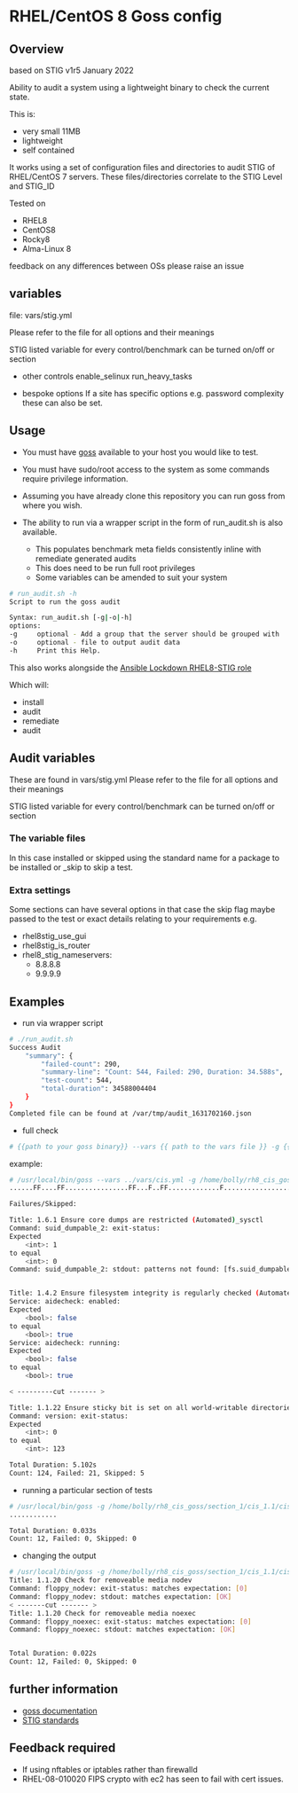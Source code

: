 # RHEL/CentOS 8 Goss config

## Overview

based on STIG v1r5 January 2022

Ability to audit a system using a lightweight binary to check the current state.

This is:

- very small 11MB
- lightweight
- self contained

It works using a set of configuration files and directories to audit STIG of RHEL/CentOS 7 servers. These files/directories correlate to the STIG Level and STIG_ID

Tested on

- RHEL8
- CentOS8
- Rocky8
- Alma-Linux 8

feedback on any differences between OSs please raise an issue

## variables

file: vars/stig.yml

Please refer to the file for all options and their meanings

STIG listed variable for every control/benchmark can be turned on/off or section

- other controls
enable_selinux
run_heavy_tasks

- bespoke options
If a site has specific options e.g. password complexity these can also be set.

## Usage

- You must have [goss](https://github.com/aelsabbahy/goss/) available to your host you would like to test.

- You must have sudo/root access to the system as some commands require privilege information.

- Assuming you have already clone this repository you can run goss from where you wish.

- The ability to run via a wrapper script in the form of run_audit.sh is also available.
  - This populates benchmark meta fields consistently inline with remediate generated audits
  - This does need to be run full root privileges
  - Some variables can be amended to suit your system

```sh
# run_audit.sh -h
Script to run the goss audit

Syntax: run_audit.sh [-g|-o|-h]
options:
-g     optional - Add a group that the server should be grouped with
-o     optional - file to output audit data
-h     Print this Help.

```

This also works alongside the [Ansible Lockdown RHEL8-STIG role](https://github.com/ansible-lockdown/RHEL8-STIG)

Which will:

- install
- audit
- remediate
- audit

## Audit variables

These are found in vars/stig.yml
Please refer to the file for all options and their meanings

STIG listed variable for every control/benchmark can be turned on/off or section

### The variable files

In this case installed or skipped using the standard name for a package to be installed or _skip to skip a test.

### Extra settings

Some sections can have several options in that case the skip flag maybe passed to the test or exact details relating to your requirements
e.g.

- rhel8stig_use_gui
- rhel8stig_is_router
- rhel8_stig_nameservers:
  - 8.8.8.8
  - 9.9.9.9

## Examples

- run via wrapper script

```sh
# ./run_audit.sh
Success Audit
    "summary": {
        "failed-count": 290,
        "summary-line": "Count: 544, Failed: 290, Duration: 34.588s",
        "test-count": 544,
        "total-duration": 34588004404
    }
}
Completed file can be found at /var/tmp/audit_1631702160.json
```

- full check

```sh
# {{path to your goss binary}} --vars {{ path to the vars file }} -g {{path to your clone of this repo }}/goss.yml --validate

```

example:

```sh
# /usr/local/bin/goss --vars ../vars/cis.yml -g /home/bolly/rh8_cis_goss/goss.yml validate
......FF....FF................FF...F..FF.............F........................FSSSS.............FS.F.F.F.F.........FFFFF....

Failures/Skipped:

Title: 1.6.1 Ensure core dumps are restricted (Automated)_sysctl
Command: suid_dumpable_2: exit-status:
Expected
    <int>: 1
to equal
    <int>: 0
Command: suid_dumpable_2: stdout: patterns not found: [fs.suid_dumpable = 0]


Title: 1.4.2 Ensure filesystem integrity is regularly checked (Automated)
Service: aidecheck: enabled:
Expected
    <bool>: false
to equal
    <bool>: true
Service: aidecheck: running:
Expected
    <bool>: false
to equal
    <bool>: true

< ---------cut ------- >

Title: 1.1.22 Ensure sticky bit is set on all world-writable directories
Command: version: exit-status:
Expected
    <int>: 0
to equal
    <int>: 123

Total Duration: 5.102s
Count: 124, Failed: 21, Skipped: 5

```

- running a particular section of tests

```sh
# /usr/local/bin/goss -g /home/bolly/rh8_cis_goss/section_1/cis_1.1/cis_1.1.22.yml  validate
............

Total Duration: 0.033s
Count: 12, Failed: 0, Skipped: 0

```

- changing the output

```sh
# /usr/local/bin/goss -g /home/bolly/rh8_cis_goss/section_1/cis_1.1/cis_1.1.22.yml  validate -f documentation
Title: 1.1.20 Check for removeable media nodev
Command: floppy_nodev: exit-status: matches expectation: [0]
Command: floppy_nodev: stdout: matches expectation: [OK]
< -------cut ------- >
Title: 1.1.20 Check for removeable media noexec
Command: floppy_noexec: exit-status: matches expectation: [0]
Command: floppy_noexec: stdout: matches expectation: [OK]


Total Duration: 0.022s
Count: 12, Failed: 0, Skipped: 0
```

## further information

- [goss documentation](https://github.com/aelsabbahy/goss/blob/master/docs/manual.md#patterns)
- [STIG standards](https://public.cyber.mil/stigs/downloads/)

## Feedback required

- If using nftables or iptables rather than firewalld
- RHEL-08-010020 FIPS crypto with ec2 has seen to fail with cert issues.
